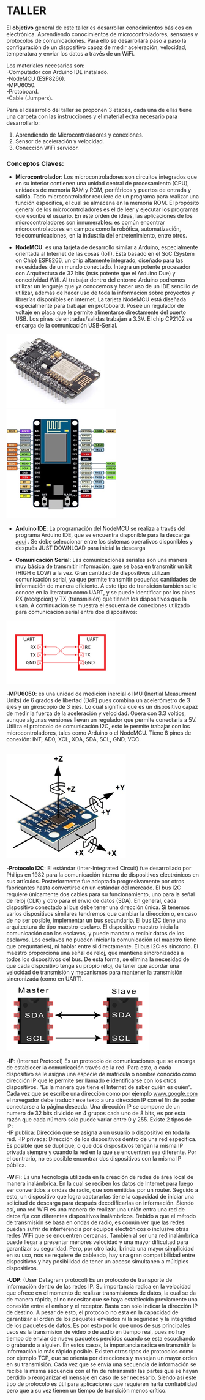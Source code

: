 # TALLER

El **objetivo** general de este taller es desarrollar conocimientos básicos en electrónica. Aprendiendo conocimientos de microcontroladores, sensores y protocolos de comunicaciones. Para ello se desarrollará paso a paso la configuración de un dispositivo capaz de medir aceleración, velocidad, temperatura y enviar los datos a través de un WiFi.

Los materiales necesarios son:<br/>
-Computador con Arduino IDE instalado. <br/>
-NodeMCU (ESP8266).<br/>
-MPU6050.<br/>
-Protoboard.<br/>
-Cable (Jumpers).<br/>

Para el desarrollo del taller se proponen 3 etapas, cada una de ellas tiene una carpeta con las instrucciones y el material extra necesario para desarrollarlo:
1. Aprendiendo de Microcontroladores y conexiones.
2. Sensor de aceleración y velocidad.
3. Conección WiFi servidor. 
   
   
### Conceptos Claves:
- **Microcontrolador**: Los microcontroladores son circuitos integrados que en su interior contienen una unidad central de procesamiento (CPU), unidades de memoria RAM y ROM, periféricos y puertos de entrada y salida. Todo microcontrolador requiere de un programa para realizar una función específica, el cual se almacena en la memoria ROM. El propósito general de los microcontroladores es el de leer y ejecutar los programas que escribe el usuario. En este orden de ideas, las aplicaciones de los microcontroladores son innumerables: es común encontrar microcontroladores en campos como la robótica, automatización, telecomunicaciones, en la industria del entretenimiento, entre otros. 

- **NodeMCU**: es una tarjeta de desarrollo similar a Arduino, especialmente orientada al Internet de las cosas (IoT). Está basado en el SoC (System on Chip) ESP8266, un chip altamente integrado, diseñado para las necesidades de un mundo conectado. Integra un potente procesador con Arquitectura de 32 bits (más potente que el Arduino Due) y conectividad Wifi. Al trabajar dentro del entorno Arduino podremos utilizar un lenguaje que ya conocemos y hacer uso de un IDE sencillo de utilizar, además de hacer uso de toda la información sobre proyectos y librerías disponibles en internet. La tarjeta NodeMCU está diseñada especialmente para trabajar en protoboard. Posee un regulador de voltaje en placa que le permite alimentarse directamente del puerto USB. Los pines de entradas/salidas trabajan a 3.3V. El chip CP2102 se encarga de la comunicación USB-Serial.<br/>
  
![Microcontrolador](/images/esp.png) ![](/images/esquema.png)
 <br/>

- **Arduino IDE**: La programación del NodeMCU se realiza a través del programa Arduino IDE, que se encuentra disponible para la descarga [aquí](https://www.arduino.cc/en/Main/Software) . Se debe seleccionar entre los sistemas operativos disponibles y después JUST DOWNLOAD para inicial la descarga

- **Comunicación Serial**: Las comunicaciones seriales son una manera muy básica de transmitir información, que se basa en transmitir un bit (HIGH o LOW) a la vez. Gran cantidad de dispositivos utilizan comunicación serial, ya que permite transmitir pequeñas cantidades de información de manera eficiente. A este tipo de transición también se le conoce en la literatura como UART, y se puede identificar por los pines RX (recepción) y TX (transmisión) que tienen los dispositivos que la usan. A continuación se muestra el esquema de conexiones utilizado para comunicación serial entre dos dispositivos: <br/>

![Conexiones para comunicación seria entre dispositivos](/images/serial.png)
<br/>

-**MPU6050**: es una unidad de medición inercial o IMU (Inertial Measurment Units) de 6 grados de libertad (DoF) pues combina un acelerómetro de 3 ejes y un giroscopio de 3 ejes. Lo cual significa que es un dispositivo capaz de medir la fuerza de la aceleración y velocidad. Opera con 3.3 voltios, aunque algunas versiones llevan un regulador que permite conectarla a 5V. Utiliza el protocolo de comunicación I2C, esto le permite trabajar con los microcontroladores, tales como Arduino o el NodeMCU. Tiene 8 pines de conexión: INT, AD0, XCL, XDA, SDA, SCL, GND, VCC.

<br/> ![Sensor](/images/mpu.png)<br/>
   
-**Protocolo I2C**: El estándar (Inter-Integrated Circuit) fue desarrollado por Philips en 1982 para la comunicación interna de dispositivos electrónicos en sus artículos. Posteriormente fue adoptado progresivamente por otros fabricantes hasta convertirse en un estándar del mercado. El bus I2C requiere únicamente dos cables para su funcionamiento, uno para la señal de reloj (CLK) y otro para el envío de datos (SDA). En general, cada dispositivo conectado al bus debe tener una dirección única. Si tenemos varios dispositivos similares tendremos que cambiar la dirección o, en caso de no ser posible, implementar un bus secundario. El bus I2C tiene una arquitectura de tipo maestro-esclavo. El dispositivo maestro inicia la comunicación con los esclavos, y puede mandar o recibir datos de los esclavos. Los esclavos no pueden iniciar la comunicación (el maestro tiene que preguntarles), ni hablar entre si directamente.  El bus I2C es síncrono. El maestro proporciona una señal de reloj, que mantiene sincronizados a todos los dispositivos del bus. De esta forma, se elimina la necesidad de que cada dispositivo tenga su propio reloj, de tener que acordar una velocidad de transmisión y mecanismos para mantener la transmisión sincronizada (como en UART).
<br/> ![I2C](/images/i2c.png)<br/>

-**IP**: (Internet Protocol) Es un protocolo de comunicaciones que se encarga de establecer la comunicación través de la red. Para esto, a cada dispositivo se le asigna una especie de matrícula o nombre conocido como dirección IP que le permite ser llamado e identificarse con los otros dispositivos. “Es la manera que tiene el Internet de saber quién es quién”. Cada vez que se escribe una dirección como por ejemplo www.google.com el navegador debe traducir ese texto a una dirección IP con el fin de poder conectarse a la página deseada. Una dirección IP se compone de un numero de 32 bits dividido en 4 grupos cada uno de 8 bits, es por esta razón que cada número solo puede variar entre 0 y 255. Existe 2 tipos de IP: <br/>
	-IP publica: Dirección que se asigna a un usuario o dispositivo en toda la red.
	-IP privada: Dirección de los dispositivos dentro de una red especifica.<br/>
Es posible que se duplique, o que dos dispositivos tengan la misma IP privada siempre y cuando la red en la que se encuentren sea diferente. Por el contrario, no es posible encontrar dos dispositivos con la misma IP pública. <br/>

-**WiFi**: Es una tecnología utilizada en la creación de redes de área local de manera inalámbrica. En la cual se reciben los datos de Internet para luego ser convertidos a ondas de radio, que son emitidas por un router. Seguido a esto, un dispositivo que logra capturarlas tiene la capacidad de iniciar una solicitud de descarga para después decodificarlas en información. Siendo así, una red WiFi es una manera de realizar una unión entra una red de datos fija con diferentes dispositivos inalámbricos. Debido a que el método de transmisión se basa en ondas de radio, es común ver que las redes puedan sufrir de interferencia por equipos electrónicos o inclusive otras redes WiFi que se encuentren cercanas. También al ser una red inalámbrica puede llegar a presentar menores velocidad y una mayor dificultad para garantizar su seguridad. Pero, por otro lado, brinda una mayor simplicidad en su uso, nos se requiere de cableado, hay una gran compatibilidad entre dispositivos y hay posibilidad de tener un acceso simultaneo a múltiples dispositivos.

-**UDP**: (User Datagram protocol) Es un protocolo de transporte de información dentro de las redes IP. Su importancia radica en la velocidad que ofrece en el momento de realizar transmisiones de datos, la cual se da de manera rápida, al no necesitar que se haya establecido previamente una conexión entre el emisor y el receptor. Basta con solo indicar la dirección IP de destino. A pesar de esto, el protocolo no esta en la capacidad de garantizar el orden de los paquetes enviados ni la seguridad y la integridad de los paquetes de datos. Es por esto por lo que unos de sus principales usos es la transmisión de video o de audio en tiempo real, pues no hay tiempo de enviar de nuevo paquetes perdidos cuando se esta escuchando o grabando a alguien. En estos casos, la importancia radica en transmitir la información lo más rápido posible. Existen otros tipos de protocolos como por ejemplo TCP, que se orienta por direcciones y manejan un mayor orden en su transmisión. Cada vez que se envía una secuencia de información se recibe la misma secuencia con el fin de retransmitir las partes que se hayan perdido o reorganizar el mensaje en caso de ser necesario. Siendo así este tipo de protocolo es útil para aplicaciones que requieren harta confiabilidad pero que a su vez tienen un tiempo de transición menos crítico.

